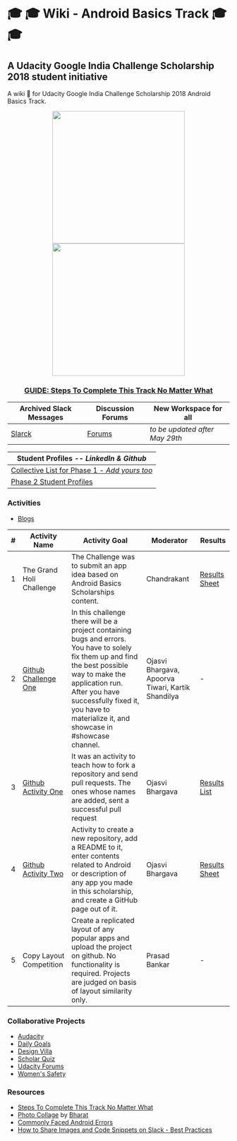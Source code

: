 # :mortar_board: :mortar_board: Wiki - Android Basics Track :mortar_board: :mortar_board:
## A Udacity Google India Challenge Scholarship 2018 student initiative
A wiki :ledger: for Udacity Google India Challenge Scholarship 2018 Android Basics Track.
<p align="center">
  <img width="300" height="300" src="https://imgur.com/FrGft2b.png">
  <a href="https://imgur.com/IhJ3mmT.jpg"><img width="300" height="300" src="https://i.imgur.com/IhJ3mmT.png"></a>
</p>

<h3 align="center">
	<a href="https://medium.com/@29nikhilsingh/steps-to-complete-this-track-no-matter-what-5d7a815b5a4a">GUIDE: Steps To Complete This Track No Matter What</a>
</h3>

Archived Slack Messages | Discussion Forums | New Workspace for all
---- | ---- | ---- 
[Slarck](https://discussions.udacity.com/t/how-to-stay-in-touch-after-phase-1-ends-today/707768/2?u=michael.hathi) | [Forums](https://discussions.udacity.com/c/standalone-courses/ud834-in/) | _to be updated after May 29th_

| Student Profiles -- _LinkedIn & Github_
| ----
| [Collective List for Phase 1 - _Add yours too_](https://discussions.udacity.com/t/how-to-stay-in-touch-after-phase-1-ends-today/707768/2?u=michael.hathi)
| [Phase 2 Student Profiles](https://discussions.udacity.com/t/how-to-stay-in-touch-after-phase-1-ends-today/707768/2?u=michael.hathi)

### Activities
* [Blogs](general/Blogs.md)

| # | Activity Name | Activity Goal | Moderator | Results
| - | ------------- | ------------- | --------- | -------
| 1 | The Grand Holi Challenge | The Challenge was to submit an app idea based on Android Basics Scholarships content. | Chandrakant | [Results Sheet](https://docs.google.com/spreadsheets/d/1ImHvUGbUtnpzZV0eALESDVrhC_5FgcuJ9AWbFndojlQ/edit?usp=sharing)
| 2 | [Github Challenge One](https://github.com/kkdroidgit/WeeklyChallengeOne) | In this challenge there will be a project containing bugs and errors. You have to solely fix them up and find the best possible way to make the application run. After you have successfully fixed it, you have to materialize it, and showcase in #showcase channel. | Ojasvi Bhargava,  Apoorva Tiwari,  Kartik Shandilya | -
| 3 | [Github Activity One](https://github.com/OjasviBhargava/LearningGit) | It was an activity to teach how to fork a repository and send pull requests. The ones whose names are added, sent a successful pull request | Ojasvi Bhargava | [Results List](https://github.com/OjasviBhargava/LearningGit#successful-pr-by-)
| 4 | [Github Activity Two](https://andbasicsindiascholar.slack.com/archives/C9MD8449L/p1522160194000206) | Activity to create a new repository, add a README to it, enter contents related to Android or description of any app you made in this scholarship, and create a GitHub page out of it. | Ojasvi Bhargava | [Results Sheet](https://docs.google.com/spreadsheets/d/1VXkuuYyxE5PT4dsr8yacvelHHJjI4PPL8asHkXRlsWg/edit?usp=sharing)
| 5 | Copy Layout Competition | Create a replicated layout of any popular apps and upload the project on github. No functionality is required. Projects are judged on basis of layout similarity only. | Prasad Bankar | -

### Collaborative Projects
* [Audacity](https://github.com/UdacityAndroidBasicsScholarship/audacity)
* [Daily Goals](https://github.com/UdacityAndroidBasicsScholarship/daily-goals)
* [Design Villa](https://github.com/UdacityAndroidBasicsScholarship/design-villa)
* [Scholar Quiz](https://github.com/UdacityAndroidBasicsScholarship/scholar-quiz)
* [Udacity Forums](https://github.com/UdacityAndroidBasicsScholarship/udacity-forums)
* [Women's Safety](https://github.com/UdacityAndroidBasicsScholarship/wmn-safety)

### Resources
* [Steps To Complete This Track No Matter What](https://medium.com/@29nikhilsingh/steps-to-complete-this-track-no-matter-what-5d7a815b5a4a)
* [Photo Collage](https://imgur.com/IhJ3mmT.jpg) by [Bharat](https://github.com/bharatmk257)
* [Commonly Faced Android Errors](https://github.com/kkdroidgit/Commonly-Faced-Android-Errors)
* [How to Share Images and Code Snippets on Slack - Best Practices](https://github.com/numerative/Posting-images-and-code-snippets-on-slack-best-practices)
